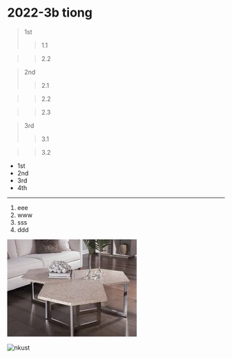 # 2022-3b tiong

> 1st
>> 1.1

>> 2.2

> 2nd
>> 2.1

>> 2.2

>> 2.3

> 3rd
>> 3.1

>> 3.2

* 1st
* 2nd
* 3rd
* 4th

---

1. eee
2. www
3. sss
4. ddd

![table](table.png "table")

![nkust](https://user-images.githubusercontent.com/113968626/191193410-4a2636da-ca88-45de-9cce-36aaed12f7cf.png)

